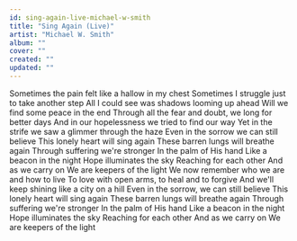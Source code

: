 ```yaml
---
id: sing-again-live-michael-w-smith
title: "Sing Again (Live)"
artist: "Michael W. Smith"
album: ""
cover: ""
created: ""
updated: ""
---
```


Sometimes the pain felt like a hallow in my chest
Sometimes I struggle just to take another step
All I could see was shadows looming up ahead
Will we find some peace in the end
Through all the fear and doubt, we long for better days
And in our hopelessness we tried to find our way
Yet in the strife we saw a glimmer through the haze
Even in the sorrow we can still believe
This lonely heart will sing again
These barren lungs will breathe again
Through suffering we're stronger
In the palm of His hand
Like a beacon in the night
Hope illuminates the sky
Reaching for each other
And as we carry on
We are keepers of the light
We now remember who we are and how to live
To love with open arms, to heal and to forgive
And we'll keep shining like a city on a hill
Even in the sorrow, we can still believe
This lonely heart will sing again
These barren lungs will breathe again
Through suffering we're stronger
In the palm of His hand
Like a beacon in the night
Hope illuminates the sky
Reaching for each other
And as we carry on
We are keepers of the light